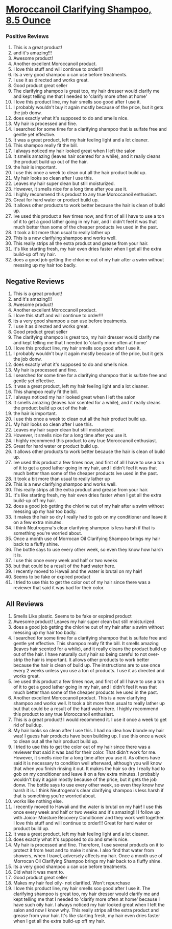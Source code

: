 # [Moroccanoil Clarifying Shampoo, 8.5 Ounce](https://products.checkmycream.com/products/Moroccanoil-Clarifying-Shampoo-8.5-Ounce.html)

### Positive Reviews

<ol>
      <li>This is a great product!</li>
      <li>and it&#x27;s amazing!!!</li>
      <li>Awesome product!</li>
      <li>Another excellent Moroccanoil product.</li>
      <li>I love this stuff and will continue to order!!!</li>
      <li>its a very good shampoo u  can use before treatments.</li>
      <li>I use it as directed and works great.</li>
      <li>Good product great seller</li>
      <li>The clarifying shampoo is great too, my hair dresser would clarify me and kept telling me that I needed to &#x27;clarify more often at home&#x27;</li>
      <li>I love this product line, my hair smells soo good after I use it.  </li>
      <li>I probably wouldn&#x27;t buy it again mostly because of the price, but it gets the job donw.</li>
      <li>does exactly what it&#x27;s supposed to do and smells nice.</li>
      <li>My hair is processed and fine.</li>
      <li>I searched for some time for a clarifying shampoo that is sulfate free and gentle yet effective.</li>
      <li>It was a great product, left my hair feeling light and a lot cleaner.</li>
      <li>This shampoo really fit the bill.</li>
      <li>I always noticed my hair looked great when I left the salon</li>
      <li>It smells amazing (leaves hair scented for a while), and it really cleans the product build up out of the hair.  </li>
      <li>the hair is important.  </li>
      <li>I use this once a week to clean out all the hair product build up.</li>
      <li>My hair looks so clean after I use this.</li>
      <li>Leaves my hair super clean but still moisturized.</li>
      <li>However, it smells nice for a long time after you use it.</li>
      <li>I highly recommend this product to any true Moroccanoil enthusiast.</li>
      <li>Great for hard water or product build up.</li>
      <li>It allows other products to work better because the hair is clean of build up.  </li>
      <li>Ive used this product a few times now, and first of all I have to use a ton of it to get a good lather going in my hair, and I didn&#x27;t feel it was that much better than some of the cheaper products Ive used in the past.</li>
      <li>It took a bit more than usual to really lather up</li>
      <li>This is a new clarifying shampoo and works well.</li>
      <li>This really strips all the extra product and grease from your hair.  </li>
      <li>It&#x27;s like starting fresh, my hair even dries faster when I get all the extra build-up off my hair.</li>
      <li>does a good job getting the chlorine out of my hair after a swim without messing up my hair too badly.</li>
</ol>


<h2>Negative Reviews</h2>
<ol>
<li> This is a great product!</li>
<li> and it&#x27;s amazing!!!</li>
<li> Awesome product!</li>
<li> Another excellent Moroccanoil product.</li>
<li> I love this stuff and will continue to order!!!</li>
<li> its a very good shampoo u  can use before treatments.</li>
<li> I use it as directed and works great.</li>
<li> Good product great seller</li>
<li> The clarifying shampoo is great too, my hair dresser would clarify me and kept telling me that I needed to &#x27;clarify more often at home&#x27;</li>
<li> I love this product line, my hair smells soo good after I use it.  </li>
<li> I probably wouldn&#x27;t buy it again mostly because of the price, but it gets the job donw.</li>
<li> does exactly what it&#x27;s supposed to do and smells nice.</li>
<li> My hair is processed and fine.</li>
<li> I searched for some time for a clarifying shampoo that is sulfate free and gentle yet effective.</li>
<li> It was a great product, left my hair feeling light and a lot cleaner.</li>
<li> This shampoo really fit the bill.</li>
<li> I always noticed my hair looked great when I left the salon</li>
<li> It smells amazing (leaves hair scented for a while), and it really cleans the product build up out of the hair.  </li>
<li> the hair is important.  </li>
<li> I use this once a week to clean out all the hair product build up.</li>
<li> My hair looks so clean after I use this.</li>
<li> Leaves my hair super clean but still moisturized.</li>
<li> However, it smells nice for a long time after you use it.</li>
<li> I highly recommend this product to any true Moroccanoil enthusiast.</li>
<li> Great for hard water or product build up.</li>
<li> It allows other products to work better because the hair is clean of build up.  </li>
<li> Ive used this product a few times now, and first of all I have to use a ton of it to get a good lather going in my hair, and I didn&#x27;t feel it was that much better than some of the cheaper products Ive used in the past.</li>
<li> It took a bit more than usual to really lather up</li>
<li> This is a new clarifying shampoo and works well.</li>
<li> This really strips all the extra product and grease from your hair.  </li>
<li> It&#x27;s like starting fresh, my hair even dries faster when I get all the extra build-up off my hair.</li>
<li> does a good job getting the chlorine out of my hair after a swim without messing up my hair too badly.</li>
<li> It makes the hair so dry I really had to gob on my conditioner and leave it on a few extra minutes.</li>
<li> I think Neutrogena&#x27;s clear clarifying shampoo is less harsh if that is something you&#x27;re worried about.</li>
<li> Once a month use of Morrocan Oil Clarifying Shampoo brings my hair back to a fluffy shine.</li>
<li> The bottle says to use every other week, so even they know how harsh it is.</li>
<li> I use this once every week and half or two weeks</li>
<li> but that could be a result of the hard water here.</li>
<li> I recently moved to Hawaii and the water is brutal on my hair!</li>
<li> Seems to be fake or expired product</li>
<li> I tried to use this to get the color out of my hair since there was a reviewer that said it was bad for their color.</li>
</ol>

<h2>All Reviews</h2>

<ol>
    <li> Smells Like plastic.  Seems to be fake or expired product</li>
    <li> Awesome product! Leaves my hair super clean but still moisturized.</li>
    <li> does a good job getting the chlorine out of my hair after a swim without messing up my hair too badly.</li>
    <li> I searched for some time for a clarifying shampoo that is sulfate free and gentle yet effective. This shampoo really fit the bill. It smells amazing (leaves hair scented for a while), and it really cleans the product build up out of the hair.  I have naturally curly hair so being careful to not over-strip the hair is important.  It allows other products to work better because the hair is clean of build up.  The instructions are to use once every 2 weeks unless you use  a ton of products.  I use it as directed and works great.</li>
    <li> Ive used this product a few times now, and first of all I have to use a ton of it to get a good lather going in my hair, and I didn&#x27;t feel it was that much better than some of the cheaper products Ive used in the past.</li>
    <li> Another excellent Moroccanoil product. This is a new clarifying shampoo and works well. It took a bit more than usual to really lather up but that could be a result of the hard water here. I highly recommend this product to any true Moroccanoil enthusiast.</li>
    <li> This is a great product! I would recommend it. I use it once a week to get rid of buildup.</li>
    <li> My hair looks so clean after I use this. I had no idea how blonde my hair was! I guess hair products have been building up. I use this once a week to clean out all the hair product build up.</li>
    <li> I tried to use this to get the color out of my hair since there was a reviewer that said it was bad for their color. That didn&#x27;t work for me. However, it smells nice for a long time after you use it. As others have said it is necessary to condition well afterward, although you will know that when you finish rinsing it out. It makes the hair so dry I really had to gob on my conditioner and leave it on a few extra minutes. I probably wouldn&#x27;t buy it again mostly because of the price, but it gets the job donw. The bottle says to use every other week, so even they know how harsh it is. I think Neutrogena&#x27;s clear clarifying shampoo is less harsh if that is something you&#x27;re worried about.</li>
    <li> works like nothing else.</li>
    <li> I recently moved to Hawaii and the water is brutal on my hair! I use this once every week and half or two weeks and it&#x27;s amazing!!! I follow up with Joico- Moisture Recovery Conditioner and they work well together. I love this stuff and will continue to order!!! Great for hard water or product build up.</li>
    <li> It was a great product, left my hair feeling light and a lot cleaner.</li>
    <li> does exactly what it&#x27;s supposed to do and smells nice.</li>
    <li> My hair is processed and fine. Therefore, I use several products on it to protect it from heat and to make it shine. I also find that water from showers, when I travel, adversely affects my hair. Once a month use of Morrocan Oil Clarifying Shampoo brings my hair back to a fluffy shine.</li>
    <li> its a very good shampoo u  can use before treatments.</li>
    <li> Did what it was ment to.</li>
    <li> Good product great seller</li>
    <li> Makes my hair feel oily- not clarified.  Won&#x27;t repurchase</li>
    <li> I love this product line, my hair smells soo good after I use it.  The clarifying shampoo is great too, my hair dresser would clarify me and kept telling me that I needed to &#x27;clarify more often at home&#x27; because I have such oily hair.  I always noticed my hair looked great when I left the salon and now I know why.  This really strips all the extra product and grease from your hair.  It&#x27;s like starting fresh, my hair even dries faster when I get all the extra build-up off my hair.</li>
</ol>




